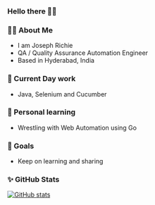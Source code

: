 ### Hello there 👋🙏

### 🙋‍♂️ About Me

* I am Joseph Richie
* QA / Quality Assurance Automation Engineer
* Based in Hyderabad, India


### 💼 Current Day work 
* Java, Selenium and Cucumber


### 🌱 Personal learning 
* Wrestling with Web Automation using Go


### 🎯 Goals
* Keep on learning and sharing


### ✨ GitHub Stats
[![GitHub stats](https://github-readme-stats.vercel.app/api/top-langs/?username=JosefRichie13&hide=HTML,Gherkin&theme=dracula&layout=donut)]([https://github.com/JosefRichie13/github-readme-stats](https://github-readme-stats.vercel.app/api/top-langs/?username=JosefRichie13&hide=HTML,Gherkin&theme=dracula&layout=donut))

<!--
**JosefRichie13/JosefRichie13** is a ✨ _special_ ✨ repository because its `README.md` (this file) appears on your GitHub profile.

Here are some ideas to get you started:

- 🔭 I’m currently working on ...
- 🌱 I’m currently learning ...
- 👯 I’m looking to collaborate on ...
- 🤔 I’m looking for help with ...
- 💬 Ask me about ...
- 📫 How to reach me: ...
- 😄 Pronouns: ...
- ⚡ Fun fact: ...
-->

